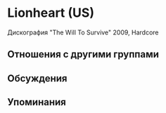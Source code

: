 # Lionheart (US)

Дискография
"The Will To Survive" 2009, Hardcore

## Отношения с другими группами


## Обсуждения


## Упоминания

